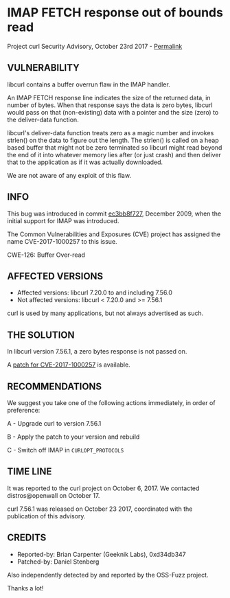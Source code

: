 IMAP FETCH response out of bounds read
======================================

Project curl Security Advisory, October 23rd 2017 -
[Permalink](https://curl.se/docs/CVE-2017-1000257.html)

VULNERABILITY
-------------

libcurl contains a buffer overrun flaw in the IMAP handler.

An IMAP FETCH response line indicates the size of the returned data, in number
of bytes. When that response says the data is zero bytes, libcurl would pass
on that (non-existing) data with a pointer and the size (zero) to the
deliver-data function.

libcurl's deliver-data function treats zero as a magic number and invokes
strlen() on the data to figure out the length. The strlen() is called on a
heap based buffer that might not be zero terminated so libcurl might read
beyond the end of it into whatever memory lies after (or just crash) and then
deliver that to the application as if it was actually downloaded.

We are not aware of any exploit of this flaw.

INFO
----

This bug was introduced in commit
[ec3bb8f727](https://github.com/curl/curl/commit/ec3bb8f727), December 2009,
when the initial support for IMAP was introduced.

The Common Vulnerabilities and Exposures (CVE) project has assigned the name
CVE-2017-1000257 to this issue.

CWE-126: Buffer Over-read

AFFECTED VERSIONS
-----------------

- Affected versions: libcurl 7.20.0 to and including 7.56.0
- Not affected versions: libcurl < 7.20.0 and >= 7.56.1

curl is used by many applications, but not always advertised as such.

THE SOLUTION
------------

In libcurl version 7.56.1, a zero bytes response is not passed on.

A [patch for CVE-2017-1000257](https://curl.se/CVE-2017-1000257.patch) is
available.

RECOMMENDATIONS
---------------

We suggest you take one of the following actions immediately, in order of
preference:

 A - Upgrade curl to version 7.56.1

 B - Apply the patch to your version and rebuild

 C - Switch off IMAP in `CURLOPT_PROTOCOLS`

TIME LINE
---------

It was reported to the curl project on October 6, 2017.  We contacted
distros@openwall on October 17.

curl 7.56.1 was released on October 23 2017, coordinated with the publication
of this advisory.

CREDITS
-------

- Reported-by: Brian Carpenter (Geeknik Labs), 0xd34db347
- Patched-by: Daniel Stenberg

Also independently detected by and reported by the OSS-Fuzz project.

Thanks a lot!
